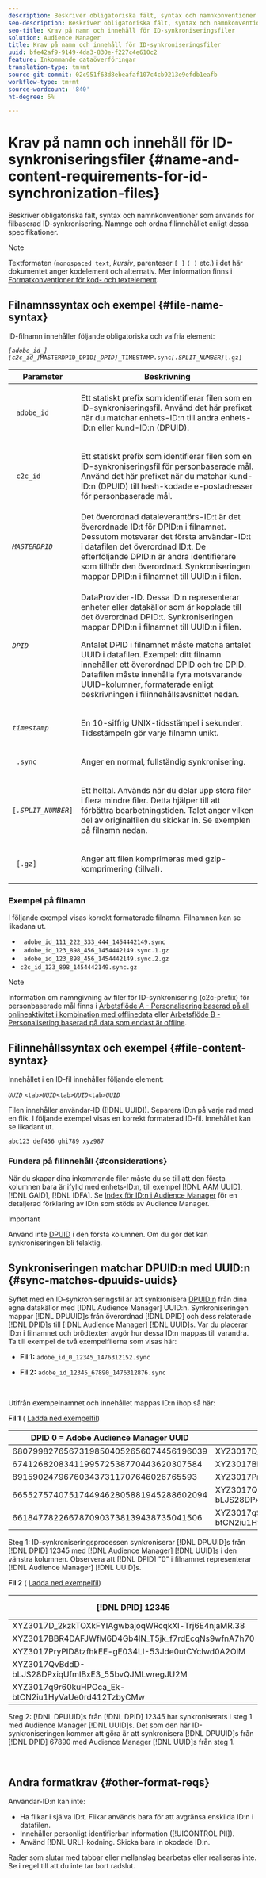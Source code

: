 ```yaml
---
description: Beskriver obligatoriska fält, syntax och namnkonventioner som används för filbaserad ID-synkronisering. Namnge och ordna filinnehållet enligt dessa specifikationer.
seo-description: Beskriver obligatoriska fält, syntax och namnkonventioner som används för filbaserad ID-synkronisering. Namnge och ordna filinnehållet enligt dessa specifikationer.
seo-title: Krav på namn och innehåll för ID-synkroniseringsfiler
solution: Audience Manager
title: Krav på namn och innehåll för ID-synkroniseringsfiler
uuid: bfe42af9-9149-4da3-830e-f227c4e610c2
feature: Inkommande dataöverföringar
translation-type: tm+mt
source-git-commit: 02c951f63d8ebeafaf107c4cb9213e9efdb1eafb
workflow-type: tm+mt
source-wordcount: '840'
ht-degree: 6%

---
```



# Krav på namn och innehåll för ID-synkroniseringsfiler {#name-and-content-requirements-for-id-synchronization-files}

Beskriver obligatoriska fält, syntax och namnkonventioner som används för filbaserad ID-synkronisering. Namnge och ordna filinnehållet enligt dessa specifikationer.

>[!NOTE]
>
>Textformaten (`monospaced text`, *kursiv*, parenteser `[ ]` `( )` etc.) i det här dokumentet anger kodelement och alternativ. Mer information finns i [Formatkonventioner för kod- och textelement](../../../reference/code-style-elements.md).

## Filnamnssyntax och exempel {#file-name-syntax}

<!-- c_file_based_id_sync.xml -->

ID-filnamn innehåller följande obligatoriska och valfria element:

*`[adobe_id_]`* *`[c2c_id_]`*`MASTERDPID_DPID`*`[_DPID]`*`_TIMESTAMP.sync`*`[.SPLIT_NUMBER]`*`[.gz]`

<table id="table_727A465D7C38419CA0750EF32DEDA2FD"> 
 <thead> 
  <tr> 
   <th colname="col1" class="entry"> Parameter </th> 
   <th colname="col2" class="entry"> Beskrivning </th> 
  </tr> 
 </thead>
 <tbody> 
  <tr> 
   <td colname="col1"> <p> <code> adobe_id</code> </p> </td> 
   <td colname="col2"> <p>Ett statiskt prefix som identifierar filen som en ID-synkroniseringsfil. Använd det här prefixet när du matchar enhets-ID:n till andra enhets-ID:n eller kund-ID:n (DPUID).  </p> </td> 
  </tr> 
  <tr> 
   <td colname="col1"> <p> <code> c2c_id</code> </p> </td> 
   <td colname="col2"> <p>Ett statiskt prefix som identifierar filen som en ID-synkroniseringsfil för personbaserade mål. Använd det här prefixet när du matchar kund-ID:n (DPUID) till hash-kodade e-postadresser för personbaserade mål.  </p> </td> 
  </tr> 
  <tr> 
   <td colname="col1"><code><i>MASTERDPID</i></code> </td> 
   <td colname="col2"> Det överordnad dataleverantörs-ID:t är det överordnade ID:t för DPID:n i filnamnet. Dessutom motsvarar det första användar-ID:t i datafilen det överordnad ID:t. De efterföljande DPID:n är andra identifierare som tillhör den överordnad. Synkroniseringen mappar DPID:n i filnamnet till UUID:n i filen. </td> 
  </tr> 
  <tr> 
   <td colname="col1"> <p> <code><i>DPID</i></code> </p> </td> 
   <td colname="col2"> <p>DataProvider-ID. Dessa ID:n representerar enheter eller datakällor som är kopplade till det överordnad DPID:t. Synkroniseringen mappar DPID:n i filnamnet till UUID:n i filen. </p> <p>Antalet DPID i filnamnet måste matcha antalet UUID i datafilen. Exempel: ditt filnamn innehåller ett överordnad DPID och tre DPID. Datafilen måste innehålla fyra motsvarande UUID-kolumner, formaterade enligt beskrivningen i filinnehållsavsnittet nedan. </p> </td> 
  </tr> 
  <tr> 
   <td colname="col1"><code><i>timestamp</i></code> </td> 
   <td colname="col2"> <p>En 10-siffrig UNIX-tidsstämpel i sekunder. Tidsstämpeln gör varje filnamn unikt. </p> </td> 
  </tr> 
  <tr> 
   <td colname="col1"> <p> <code> .sync</code> </p> </td> 
   <td colname="col2"> <p>Anger en normal, fullständig synkronisering. </p> </td> 
  </tr> 
  <tr> 
   <td colname="col1"> <p> <code>[<i>.SPLIT_NUMBER</i>]</code> </p> </td> 
   <td colname="col2"> <p>Ett heltal. Används när du delar upp stora filer i flera mindre filer. Detta hjälper till att förbättra bearbetningstiden. Talet anger vilken del av originalfilen du skickar in. Se exemplen på filnamn nedan. </p> </td> 
  </tr> 
  <tr> 
   <td colname="col1"> <p> <code> [.gz]</code> </p> </td> 
   <td colname="col2"> <p>Anger att filen komprimeras med gzip-komprimering (tillval). </p> </td> 
  </tr> 
 </tbody> 
</table>

### Exempel på filnamn

I följande exempel visas korrekt formaterade filnamn. Filnamnen kan se likadana ut.

<ul class="simplelist"> 
 <li> <code> adobe_id_111_222_333_444_1454442149.sync</code> </li> 
 <li> <code> adobe_id_123_898_456_1454442149.sync.1.gz</code> </li> 
 <li> <code> adobe_id_123_898_456_1454442149.sync.2.gz</code> </li> 
 <li> <code>c2c_id_123_898_1454442149.sync.gz</code> </li> 
</ul>

>[!NOTE]
> Information om namngivning av filer för ID-synkronisering (c2c-prefix) för personbaserade mål finns i [Arbetsflöde A - Personalisering baserad på all onlineaktivitet i kombination med offlinedata](../../../features/destinations/people-based-destinations-workflow-combined.md) eller [Arbetsflöde B - Personalisering baserad på data som endast är offline](../../../features/destinations/people-based-destinations-workflow-offline.md).

## Filinnehållssyntax och exempel {#file-content-syntax}

Innehållet i en ID-fil innehåller följande element:

*`UUID`* `<tab>`*`UUID`*`<tab>`*`UUID`*`<tab>`*`UUID`*

Filen innehåller användar-ID ([!DNL UUID]). Separera ID:n på varje rad med en flik. I följande exempel visas en korrekt formaterad ID-fil. Innehållet kan se likadant ut.

```
abc123 def456 ghi789 xyz987
```

### Fundera på filinnehåll {#considerations}

När du skapar dina inkommande filer måste du se till att den första kolumnen bara är ifylld med enhets-ID:n, till exempel [!DNL AAM UUID], [!DNL GAID], [!DNL IDFA]. Se [Index för ID:n i Audience Manager](../../../reference/ids-in-aam.md) för en detaljerad förklaring av ID:n som stöds av Audience Manager.

>[!IMPORTANT]
>
>Använd inte [DPUID](../../../reference/ids-in-aam.md) i den första kolumnen. Om du gör det kan synkroniseringen bli felaktig.

## Synkroniseringen matchar DPUID:n med UUID:n {#sync-matches-dpuuids-uuids}

Syftet med en ID-synkroniseringsfil är att synkronisera [DPUID:n](../../../reference/ids-in-aam.md) från dina egna datakällor med [!DNL Audience Manager] UUID:n. Synkroniseringen mappar [!DNL DPUUID]s från överordnad [!DNL DPID] och dess relaterade [!DNL DPID]s till [!DNL Audience Manager] [!DNL UUID]s. Var du placerar ID:n i filnamnet och brödtexten avgör hur dessa ID:n mappas till varandra. Ta till exempel de två exempelfilerna som visas här:

* **Fil 1:** `adobe_id_0_12345_1476312152.sync`

* **Fil 2:**  `adobe_id_12345_67890_1476312876.sync`

<br/>

Utifrån exempelnamnet och innehållet mappas ID:n ihop så här:

**Fil 1** ( [Ladda ned exempelfil](assets/adobe_id_0_12345_1476312152.sync))

| DPID 0 = Adobe Audience Manager UUID | DPID 12345 |
|---|---|
| 68079982765673198504052656074456196039 | XYZ3017D_2kzkTOXkFYIAgwbajoqWRcqkXl-Trj6E4njaMR.38 |
| 6741268208341199572538770443620307584 | XYZ3017BBR4DAFJWfM6D4Gb4lN_T5jk_f7rdEcqNs9wfnA7h70 |
| 891590247967603437311707646026765593 | XYZ3017PryPID8tzfhkEE-gE034LI-53Jde0utCYcIwd0A2OlM |
| 66552757407517449462805881945288602094 | XYZ3017QvBddD-bLJS28DPxiqUfmIBxE3_55bvQJMLwregJU2M |
| 6618477822667870903738139438735041506 | XYZ3017q9r60kuHPOca_Ek-btCN2iu1HyVaUe0rd412TzbyCMw |

Steg 1: ID-synkroniseringsprocessen synkroniserar [!DNL DPUUID]s från [!DNL DPID] 12345 med [!DNL Audience Manager] [!DNL UUID]s i den vänstra kolumnen. Observera att [!DNL DPID] &quot;0&quot; i filnamnet representerar [!DNL Audience Manager] [!DNL UUID]s.
<br/>

**Fil 2** ( [Ladda ned exempelfil](assets/adobe_id_12345_67890_1477846458.sync))

| [!DNL DPID] 12345 | [!DNL DPID] 67890 |
|---|---|
| XYZ3017D_2kzkTOXkFYIAgwbajoqWRcqkXl-Trj6E4njaMR.38 | 4598060374 |
| XYZ3017BBR4DAFJWfM6D4Gb4lN_T5jk_f7rdEcqNs9wfnA7h70 | 4581274262 |
| XYZ3017PryPID8tzfhkEE-gE034LI-53Jde0utCYcIwd0A2OlM | 4392434426 |
| XYZ3017QvBddD-bLJS28DPxiqUfmIBxE3_55bvQJMLwregJU2M | 2351382994 |
| XYZ3017q9r60kuHPOca_Ek-btCN2iu1HyVaUe0rd412TzbyCMw | 4601584763 |

Steg 2: [!DNL DPUUID]s från [!DNL DPID] 12345 har synkroniserats i steg 1 med Audience Manager [!DNL UUID]s. Det som den här ID-synkroniseringen kommer att göra är att synkronisera [!DNL DPUUID]s från [!DNL DPID] 67890 med Audience Manager [!DNL UUID]s från steg 1.

<br/>

## Andra formatkrav {#other-format-reqs}

Användar-ID:n kan inte:

* Ha flikar i själva ID:t. Flikar används bara för att avgränsa enskilda ID:n i datafilen.
* Innehåller personligt identifierbar information ([!UICONTROL PII]).
* Använd [!DNL URL]-kodning. Skicka bara in okodade ID:n.

Rader som slutar med tabbar eller mellanslag bearbetas eller realiseras inte. Se i regel till att du inte tar bort radslut.